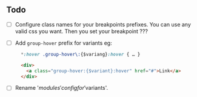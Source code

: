 ## Todo

 - [ ] Configure class names for your breakpoints prefixes. You can use any valid
       css you want. Then you set your breakpoint ???
 - [ ] Add `group-hover` prefix for variants eg:

   ```css
     *:hover .group-hover\:{$variang}:hover { … }
   ```

   ```html
     <div>
       <a class="group-hover:{$variant}:hover" href="#">Link</a>
     </div>
   ```
 - [ ] Rename '$modules' config for '$variants'.